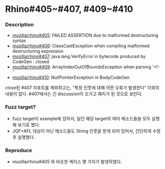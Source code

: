 # Rhino#405~#407, #409~#410

### Description
* [mozilla/rhino#405](https://github.com/mozilla/rhino/issues/405): FAILED ASSERTION due to malformed destructuring syntax
* [mozilla/rhino#406](https://github.com/mozilla/rhino/issues/406): ClassCastException when compiling malformed destructuring expression
* [mozilla/rhino#407](https://github.com/mozilla/rhino/issues/407): java.lang.VerifyError in bytecode produced by CodeGen : closed
* [mozilla/rhino#409](https://github.com/mozilla/rhino/issues/409): ArrayIndexOutOfBoundsException when parsing '<!-'
* [mozilla/rhino#410](https://github.com/mozilla/rhino/issues/410): NullPointerException in BodyCodeGen

close된 #407 리포트를 제외하고는, “특정 인풋에 대해 어떤 오류가 발생한다” 이외의 내용이 없다.
#407에서는 긴 discussion이 오가고 패치가 된 것으로 보인다.

### Fuzz target?
* fuzz target이 example에 있어서, 일단 해당 target의 여러 메소드들을 모두 실행해 보기로 했다.
* JQF+AFL 대상이 아닌 메소드들도 String 인풋을 받게 되어 있어서, 간단하게 수정 후 실행했다.

### Reproduce
* mozilla/rhino#405 와 비슷한 케이스 몇 가지가 발생하였다.